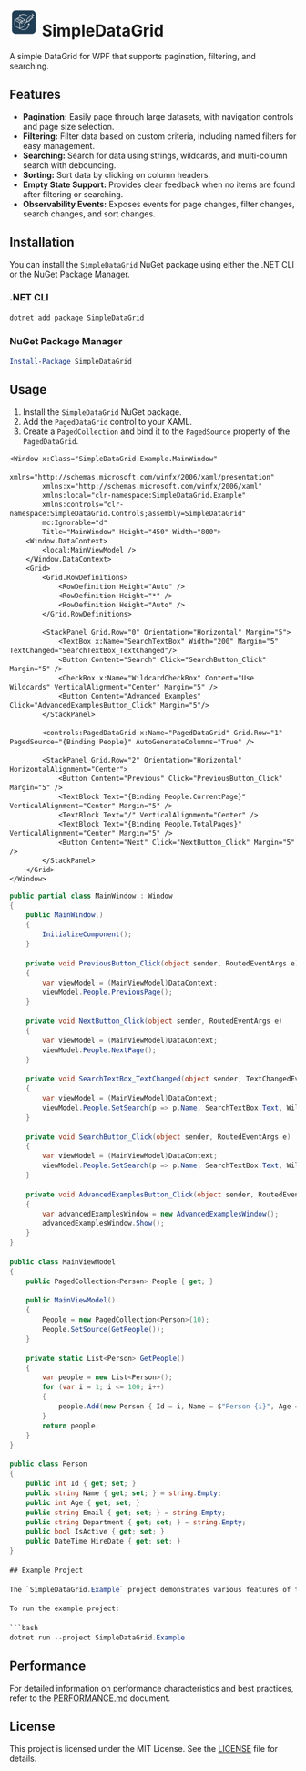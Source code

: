 # <img src="https://github.com/DerekGooding/SimpleDataGrid/blob/main/Icon.png" width=50 height=50/> SimpleDataGrid 

A simple DataGrid for WPF that supports pagination, filtering, and searching.

## Features

*   **Pagination:** Easily page through large datasets, with navigation controls and page size selection.
*   **Filtering:** Filter data based on custom criteria, including named filters for easy management.
*   **Searching:** Search for data using strings, wildcards, and multi-column search with debouncing.
*   **Sorting:** Sort data by clicking on column headers.
*   **Empty State Support:** Provides clear feedback when no items are found after filtering or searching.
*   **Observability Events:** Exposes events for page changes, filter changes, search changes, and sort changes.

## Installation

You can install the `SimpleDataGrid` NuGet package using either the .NET CLI or the NuGet Package Manager.

### .NET CLI

```bash
dotnet add package SimpleDataGrid
```

### NuGet Package Manager

```powershell
Install-Package SimpleDataGrid
```

## Usage

1.  Install the `SimpleDataGrid` NuGet package.
2.  Add the `PagedDataGrid` control to your XAML.
3.  Create a `PagedCollection` and bind it to the `PagedSource` property of the `PagedDataGrid`.

```xaml
<Window x:Class="SimpleDataGrid.Example.MainWindow"
        xmlns="http://schemas.microsoft.com/winfx/2006/xaml/presentation"
        xmlns:x="http://schemas.microsoft.com/winfx/2006/xaml"
        xmlns:local="clr-namespace:SimpleDataGrid.Example"
        xmlns:controls="clr-namespace:SimpleDataGrid.Controls;assembly=SimpleDataGrid"
        mc:Ignorable="d"
        Title="MainWindow" Height="450" Width="800">
    <Window.DataContext>
        <local:MainViewModel />
    </Window.DataContext>
    <Grid>
        <Grid.RowDefinitions>
            <RowDefinition Height="Auto" />
            <RowDefinition Height="*" />
            <RowDefinition Height="Auto" />
        </Grid.RowDefinitions>

        <StackPanel Grid.Row="0" Orientation="Horizontal" Margin="5">
            <TextBox x:Name="SearchTextBox" Width="200" Margin="5" TextChanged="SearchTextBox_TextChanged"/>
            <Button Content="Search" Click="SearchButton_Click" Margin="5" />
            <CheckBox x:Name="WildcardCheckBox" Content="Use Wildcards" VerticalAlignment="Center" Margin="5" />
            <Button Content="Advanced Examples" Click="AdvancedExamplesButton_Click" Margin="5"/>
        </StackPanel>

        <controls:PagedDataGrid x:Name="PagedDataGrid" Grid.Row="1" PagedSource="{Binding People}" AutoGenerateColumns="True" />

        <StackPanel Grid.Row="2" Orientation="Horizontal" HorizontalAlignment="Center">
            <Button Content="Previous" Click="PreviousButton_Click" Margin="5" />
            <TextBlock Text="{Binding People.CurrentPage}" VerticalAlignment="Center" Margin="5" />
            <TextBlock Text="/" VerticalAlignment="Center" />
            <TextBlock Text="{Binding People.TotalPages}" VerticalAlignment="Center" Margin="5" />
            <Button Content="Next" Click="NextButton_Click" Margin="5" />
        </StackPanel>
    </Grid>
</Window>
```

```csharp
public partial class MainWindow : Window
{
    public MainWindow()
    {
        InitializeComponent();
    }

    private void PreviousButton_Click(object sender, RoutedEventArgs e)
    {
        var viewModel = (MainViewModel)DataContext;
        viewModel.People.PreviousPage();
    }

    private void NextButton_Click(object sender, RoutedEventArgs e)
    {
        var viewModel = (MainViewModel)DataContext;
        viewModel.People.NextPage();
    }

    private void SearchTextBox_TextChanged(object sender, TextChangedEventArgs e)
    {
        var viewModel = (MainViewModel)DataContext;
        viewModel.People.SetSearch(p => p.Name, SearchTextBox.Text, WildcardCheckBox.IsChecked == true, 300);
    }

    private void SearchButton_Click(object sender, RoutedEventArgs e)
    {
        var viewModel = (MainViewModel)DataContext;
        viewModel.People.SetSearch(p => p.Name, SearchTextBox.Text, WildcardCheckBox.IsChecked == true);
    }

    private void AdvancedExamplesButton_Click(object sender, RoutedEventArgs e)
    {
        var advancedExamplesWindow = new AdvancedExamplesWindow();
        advancedExamplesWindow.Show();
    }
}

public class MainViewModel
{
    public PagedCollection<Person> People { get; }

    public MainViewModel()
    {
        People = new PagedCollection<Person>(10);
        People.SetSource(GetPeople());
    }

    private static List<Person> GetPeople()
    {
        var people = new List<Person>();
        for (var i = 1; i <= 100; i++)
        {
            people.Add(new Person { Id = i, Name = $"Person {i}", Age = 20 + (i % 50), Email = $"person{i}@example.com", Department = (i % 2 == 0) ? "Sales" : "Marketing" });
        }
        return people;
    }
}

public class Person
{
    public int Id { get; set; }
    public string Name { get; set; } = string.Empty;
    public int Age { get; set; }
    public string Email { get; set; } = string.Empty;
    public string Department { get; set; } = string.Empty;
    public bool IsActive { get; set; }
    public DateTime HireDate { get; set; }
}

## Example Project

The `SimpleDataGrid.Example` project demonstrates various features of the `SimpleDataGrid` library. It includes a basic `MainWindow` for quick usage and an `AdvancedExamplesWindow` for showcasing more complex functionalities.

To run the example project:

```bash
dotnet run --project SimpleDataGrid.Example
```

## Performance

For detailed information on performance characteristics and best practices, refer to the [PERFORMANCE.md](PERFORMANCE.md) document.

## License

This project is licensed under the MIT License. See the [LICENSE](LICENSE) file for details.